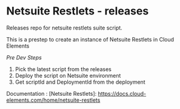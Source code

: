 # Netsuite Restlets - releases
Releases repo for netsuite restlets suite script.


This is a prestep to create an instance of Netsuite Restlets in Cloud Elements

[Snapshot]: https://my-snapshot.cloudelements.io
[Staging]: https://my-staging.cloudelements.io
[Production - US]: https://my.cloudelements.io
[Production - UK]: https://my.cloudelements.co.uk



*Pre Dev Steps*
1. Pick the latest script from the releases
2. Deploy the script on Netsuite environment
3. Get scriptId and DeploymentId from the deployment


Documentation : [Netsuite Restlets]: https://docs.cloud-elements.com/home/netsuite-restlets
